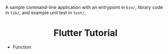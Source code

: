 A sample command-line application with an entrypoint in `bin/`, library code
in `lib/`, and example unit test in `test/`.

<h1 align="center">Flutter Tutorial</h1>

- Function 
